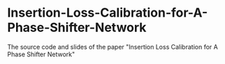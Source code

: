 # Insertion-Loss-Calibration-for-A-Phase-Shifter-Network
The source code and slides of the paper "Insertion Loss Calibration for A Phase Shifter Network"
